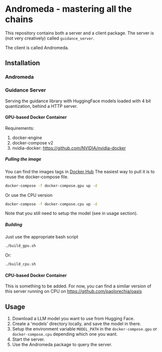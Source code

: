 # Andromeda - mastering all the chains

This repository contains both a server and a client package.
The server is (not very creatively) called `guidance_server`.

The client is called Andromeda.


## Installation

### Andromeda


### Guidance Server
Serving the guidance library with HuggingFace models loaded with 4 bit quantization, behind a HTTP server.

#### GPU-based Docker Container

Requirements:
1. docker-engine
2. docker-compose v2
3. nvidia-docker: https://github.com/NVIDIA/nvidia-docker

##### Pulling the image
You can find the images tags in [Docker Hub](https://hub.docker.com/repository/docker/paolorechia/guidance_server/general)
The easiest way to pull it is to reuse the docker-compose file.

```bash
docker-compose -f docker-compose.gpu up -d
```

Or use the CPU version

```bash
docker-compose -f docker-compose.cpu up -d
```

Note that you still need to setup the model (see in usage section).


##### Building
Just use the appropriate bash script
```bash
./build_gpu.sh
```

Or:
```bash
./build_cpu.sh
```

#### CPU-based Docker Container
This is something to be added.
For now, you can find a similar version of this server running on CPU on https://github.com/paolorechia/oasis


## Usage

1. Download a LLM model you want to use from Hugging Face.
2. Create a 'models' directory locally, and save the model in there.
3. Setup the environment variable `MODEL_PATH` in the `docker-compose.gpu` or `docker-compose.cpu` depending which one you want.
4. Start the server.
5. Use the Andromeda package to query the server.